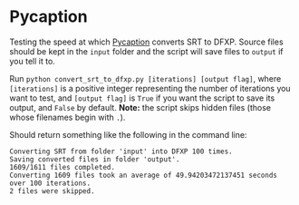 # Pycaption
Testing the speed at which [Pycaption](http://pycaption.readthedocs.io/en/stable/) converts SRT to DFXP. Source files should be kept in the `input` folder and the script will save files to `output` if you tell it to.

Run `python convert_srt_to_dfxp.py [iterations] [output flag]`, where `[iterations]` is a positive integer representing the number of iterations you want to test, and `[output flag]` is `True` if you want the script to save its output, and `False` by default. **Note:** the script skips hidden files (those whose filenames begin with `.`).

Should return something like the following in the command line:
```
Converting SRT from folder 'input' into DFXP 100 times.
Saving converted files in folder 'output'.
1609/1611 files completed.
Converting 1609 files took an average of 49.94203472137451 seconds over 100 iterations.
2 files were skipped.
```